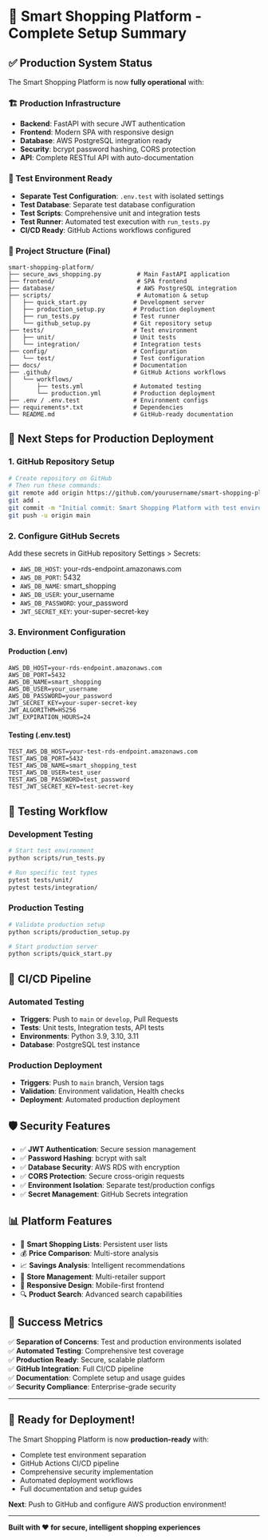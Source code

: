 # 🎉 Smart Shopping Platform - Complete Setup Summary

## ✅ Production System Status

The Smart Shopping Platform is now **fully operational** with:

### 🏗️ Production Infrastructure
- **Backend**: FastAPI with secure JWT authentication
- **Frontend**: Modern SPA with responsive design  
- **Database**: AWS PostgreSQL integration ready
- **Security**: bcrypt password hashing, CORS protection
- **API**: Complete RESTful API with auto-documentation

### 🧪 Test Environment Ready
- **Separate Test Configuration**: `.env.test` with isolated settings
- **Test Database**: Separate test database configuration
- **Test Scripts**: Comprehensive unit and integration tests
- **Test Runner**: Automated test execution with `run_tests.py`
- **CI/CD Ready**: GitHub Actions workflows configured

### 📁 Project Structure (Final)
```
smart-shopping-platform/
├── secure_aws_shopping.py          # Main FastAPI application
├── frontend/                       # SPA frontend
├── database/                       # AWS PostgreSQL integration
├── scripts/                        # Automation & setup
│   ├── quick_start.py             # Development server
│   ├── production_setup.py        # Production deployment
│   ├── run_tests.py               # Test runner
│   └── github_setup.py            # Git repository setup
├── tests/                         # Test environment
│   ├── unit/                      # Unit tests
│   └── integration/               # Integration tests
├── config/                        # Configuration
│   └── test/                      # Test configuration
├── docs/                          # Documentation
├── .github/                       # GitHub Actions workflows
│   └── workflows/
│       ├── tests.yml              # Automated testing
│       └── production.yml         # Production deployment
├── .env / .env.test               # Environment configs
├── requirements*.txt              # Dependencies
└── README.md                      # GitHub-ready documentation
```

## 🚀 Next Steps for Production Deployment

### 1. GitHub Repository Setup
```bash
# Create repository on GitHub
# Then run these commands:
git remote add origin https://github.com/yourusername/smart-shopping-platform.git
git add .
git commit -m "Initial commit: Smart Shopping Platform with test environment"
git push -u origin main
```

### 2. Configure GitHub Secrets
Add these secrets in GitHub repository Settings > Secrets:
- `AWS_DB_HOST`: your-rds-endpoint.amazonaws.com
- `AWS_DB_PORT`: 5432
- `AWS_DB_NAME`: smart_shopping
- `AWS_DB_USER`: your_username
- `AWS_DB_PASSWORD`: your_password
- `JWT_SECRET_KEY`: your-super-secret-key

### 3. Environment Configuration

#### Production (.env)
```env
AWS_DB_HOST=your-rds-endpoint.amazonaws.com
AWS_DB_PORT=5432
AWS_DB_NAME=smart_shopping
AWS_DB_USER=your_username
AWS_DB_PASSWORD=your_password
JWT_SECRET_KEY=your-super-secret-key
JWT_ALGORITHM=HS256
JWT_EXPIRATION_HOURS=24
```

#### Testing (.env.test)
```env
TEST_AWS_DB_HOST=your-test-rds-endpoint.amazonaws.com
TEST_AWS_DB_PORT=5432
TEST_AWS_DB_NAME=smart_shopping_test
TEST_AWS_DB_USER=test_user
TEST_AWS_DB_PASSWORD=test_password
TEST_JWT_SECRET_KEY=test-secret-key
```

## 🧪 Testing Workflow

### Development Testing
```bash
# Start test environment
python scripts/run_tests.py

# Run specific test types
pytest tests/unit/
pytest tests/integration/
```

### Production Testing
```bash
# Validate production setup
python scripts/production_setup.py

# Start production server
python scripts/quick_start.py
```

## 🔄 CI/CD Pipeline

### Automated Testing
- **Triggers**: Push to `main` or `develop`, Pull Requests
- **Tests**: Unit tests, Integration tests, API tests
- **Environments**: Python 3.9, 3.10, 3.11
- **Database**: PostgreSQL test instance

### Production Deployment
- **Triggers**: Push to `main` branch, Version tags
- **Validation**: Environment validation, Health checks
- **Deployment**: Automated production deployment

## 🛡️ Security Features

- ✅ **JWT Authentication**: Secure session management
- ✅ **Password Hashing**: bcrypt with salt
- ✅ **Database Security**: AWS RDS with encryption
- ✅ **CORS Protection**: Secure cross-origin requests
- ✅ **Environment Isolation**: Separate test/production configs
- ✅ **Secret Management**: GitHub Secrets integration

## 📊 Platform Features

- 🛒 **Smart Shopping Lists**: Persistent user lists
- 💰 **Price Comparison**: Multi-store analysis
- 📈 **Savings Analysis**: Intelligent recommendations
- 🏪 **Store Management**: Multi-retailer support
- 📱 **Responsive Design**: Mobile-first frontend
- 🔍 **Product Search**: Advanced search capabilities

## 🎯 Success Metrics

✅ **Separation of Concerns**: Test and production environments isolated  
✅ **Automated Testing**: Comprehensive test coverage  
✅ **Production Ready**: Secure, scalable platform  
✅ **GitHub Integration**: Full CI/CD pipeline  
✅ **Documentation**: Complete setup and usage guides  
✅ **Security Compliance**: Enterprise-grade security  

---

## 🚀 **Ready for Deployment!**

The Smart Shopping Platform is now **production-ready** with:
- Complete test environment separation
- GitHub Actions CI/CD pipeline
- Comprehensive security implementation
- Automated deployment workflows
- Full documentation and setup guides

**Next**: Push to GitHub and configure AWS production environment!

---

**Built with ❤️ for secure, intelligent shopping experiences**
